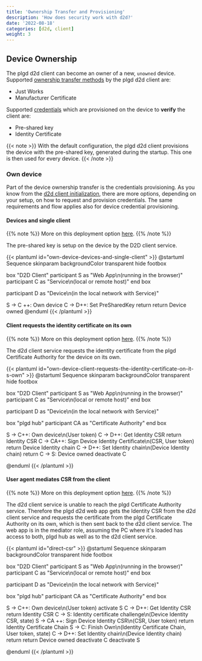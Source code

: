 ```yaml
---
title: 'Ownership Transfer and Provisioning'
description: 'How does security work with d2d?'
date: '2022-08-18'
categories: [d2d, client]
weight: 3
---
```


## Device Ownership

The plgd d2d client can become an owner of a new, `unowned` device. Supported [ownership transfer methods](https://openconnectivity.org/specs/OCF_Security_Specification_v2.2.5.pdf#page=48) by the plgd d2d client are:

- Just Works
- Manufacturer Certificate

Supported [credentials](https://openconnectivity.org/specs/OCF_Security_Specification_v2.2.5.pdf#page=40) which are provisioned on the device to **verify** the client are:

- Pre-shared key
- Identity Certificate

{{< note >}}
With the default configuration, the plgd d2d client provisions the device with the pre-shared key, generated during the startup. This one is then used for every device.
{{< /note >}}

### Own device

Part of the device ownership transfer is the credentials provisioning. As you know from the [d2d client initialization](/docs/device-to-device-client/client-initialization), there are more options, depending on your setup, on how to request and provision credentials. The same requirements and flow applies also for device credential provisioning.

#### Devices and single client

{{% note %}}
More on this deployment option [here](/docs/device-to-device-client/client-initialization/#devices-and-single-client).
{{% /note %}}

The pre-shared key is setup on the device by the D2D client service.

{{< plantuml id="own-device-devices-and-single-client" >}}
@startuml Sequence
skinparam backgroundColor transparent
hide footbox

box "D2D Client"
participant S as "Web App\n(running in the browser)"
participant C as "Service\n(local or remote host)"
end box

participant D as "Device\n(in the local network with Service)"

S -> C ++: Own device
C -> D++: Set PreSharedKey
return
return Device owned
@enduml
{{< /plantuml >}}

#### Client requests the identity certificate on its own

{{% note %}}
More on this deployment option [here](/docs/device-to-device-client/client-initialization/#devices-plgd-hub-and-1n-clients).
{{% /note %}}

The d2d client service requests the identity certificate from the plgd Certificate Authority for the device on its own.

{{< plantuml id="own-device-client-requests-the-identity-certificate-on-it-s-own" >}}
@startuml Sequence
skinparam backgroundColor transparent
hide footbox

box "D2D Client"
participant S as "Web App\n(running in the browser)"
participant C as "Service\n(local or remote host)"
end box

participant D as "Device\n(in the local network with Service)"

box "plgd hub"
participant CA as "Certificate Authority"
end box

S -> C++: Own device\n(User token)
C -> D++: Get Identity CSR
return Identity CSR
C -> CA++: Sign Device Identity Certificate\n(CSR, User token)
return Device Identity chain
C -> D++: Set Identity chain\n(Device Identity chain)
return
C -> S: Device owned
deactivate C

@enduml
{{< /plantuml >}}

#### User agent mediates CSR from the client

{{% note %}}
More on this deployment option [here](/docs/device-to-device-client/client-initialization/#devices-plgd-hub-and-1n-clients).
{{% /note %}}

The d2d client service is unable to reach the plgd Certificate Authority service. Therefore the plgd d2d web app gets the Identity CSR from the d2d client service and requests the certificate from the plgd Certificate Authority on its own, which is then sent back to the d2d client service. The web app is in the mediator role, assuming the PC where it's loaded has access to both, plgd hub as well as to the d2d client service.

{{< plantuml id="direct-csr" >}}
@startuml Sequence
skinparam backgroundColor transparent
hide footbox

box "D2D Client"
participant S as "Web App\n(running in the browser)"
participant C as "Service\n(local or remote host)"
end box

participant D as "Device\n(in the local network with Service)"

box "plgd hub"
participant CA as "Certificate Authority"
end box

S -> C++: Own device\n(User token)
activate S
C -> D++: Get Identity CSR
return Identity CSR
C -> S: Identity certificate challenge\n(Device Identity CSR, state)
S -> CA ++:  Sign Device Identity CSR\n(CSR, User token)
return Identity Certificate Chain
S -> C: Finish Own\n(Identity Certificate Chain, User token, state)
C -> D++: Set Identity chain\n(Device Identity chain)
return
return Device owned
deactivate C
deactivate S

@enduml
{{< /plantuml >}}